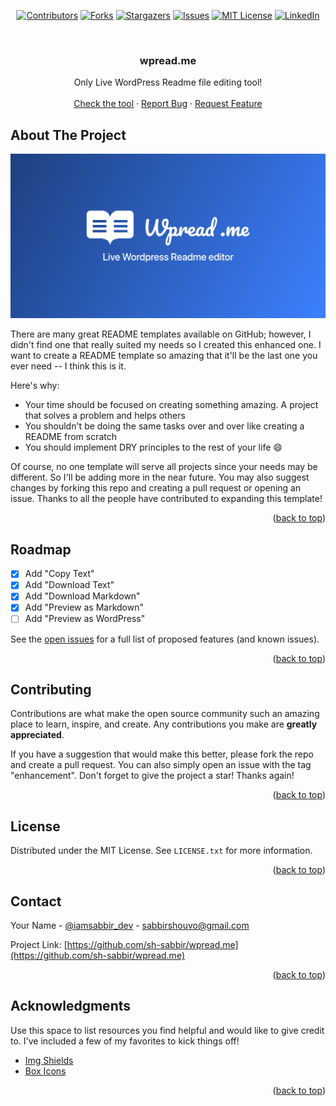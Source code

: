 <div id="top"></div>
<!--
*** Thanks for checking out the Best-README-Template. If you have a suggestion
*** that would make this better, please fork the repo and create a pull request
*** or simply open an issue with the tag "enhancement".
*** Don't forget to give the project a star!
*** Thanks again! Now go create something AMAZING! :D
-->



<!-- PROJECT SHIELDS -->
<!--
*** I'm using markdown "reference style" links for readability.
*** Reference links are enclosed in brackets [ ] instead of parentheses ( ).
*** See the bottom of this document for the declaration of the reference variables
*** for contributors-url, forks-url, etc. This is an optional, concise syntax you may use.
*** https://www.markdownguide.org/basic-syntax/#reference-style-links
-->
<div align="center">
  
[![Contributors][contributors-shield]][contributors-url]
[![Forks][forks-shield]][forks-url]
[![Stargazers][stars-shield]][stars-url]
[![Issues][issues-shield]][issues-url]
[![MIT License][license-shield]][license-url]
[![LinkedIn][linkedin-shield]][linkedin-url]
  
</div>


<!-- PROJECT LOGO -->
<br />
<div align="center">

  <h3 align="center">wpread.me</h3>

  <p align="center">
    Only Live WordPress Readme file editing tool!
    <br />
    <br />
    <a href="http://www.wpread.me/">Check the tool</a>
    ·
    <a href="https://github.com/sh-sabbir/wpread.me/issues">Report Bug</a>
    ·
    <a href="https://github.com/sh-sabbir/wpread.me/issues">Request Feature</a>
  </p>
</div>



<!-- ABOUT THE PROJECT -->
## About The Project

[![WPRead.me Banner][product-screenshot]](https://example.com)

There are many great README templates available on GitHub; however, I didn't find one that really suited my needs so I created this enhanced one. I want to create a README template so amazing that it'll be the last one you ever need -- I think this is it.

Here's why:
* Your time should be focused on creating something amazing. A project that solves a problem and helps others
* You shouldn't be doing the same tasks over and over like creating a README from scratch
* You should implement DRY principles to the rest of your life :smile:

Of course, no one template will serve all projects since your needs may be different. So I'll be adding more in the near future. You may also suggest changes by forking this repo and creating a pull request or opening an issue. Thanks to all the people have contributed to expanding this template!


<p align="right">(<a href="#top">back to top</a>)</p>


<!-- ROADMAP -->
## Roadmap

- [x] Add "Copy Text"
- [x] Add "Download Text"
- [x] Add "Download Markdown"
- [x] Add "Preview as Markdown"
- [ ] Add "Preview as WordPress"

See the [open issues](https://github.com/sh-sabbir/wpread.me/issues) for a full list of proposed features (and known issues).

<p align="right">(<a href="#top">back to top</a>)</p>



<!-- CONTRIBUTING -->
## Contributing

Contributions are what make the open source community such an amazing place to learn, inspire, and create. Any contributions you make are **greatly appreciated**.

If you have a suggestion that would make this better, please fork the repo and create a pull request. You can also simply open an issue with the tag "enhancement".
Don't forget to give the project a star! Thanks again!

<p align="right">(<a href="#top">back to top</a>)</p>



<!-- LICENSE -->
## License

Distributed under the MIT License. See `LICENSE.txt` for more information.

<p align="right">(<a href="#top">back to top</a>)</p>



<!-- CONTACT -->
## Contact

Your Name - [@iamsabbir_dev](https://twitter.com/iamsabbir_dev) - sabbirshouvo@gmail.com

Project Link: [https://github.com/sh-sabbir/wpread.me](https://github.com/sh-sabbir/wpread.me)

<p align="right">(<a href="#top">back to top</a>)</p>



<!-- ACKNOWLEDGMENTS -->
## Acknowledgments

Use this space to list resources you find helpful and would like to give credit to. I've included a few of my favorites to kick things off!

* [Img Shields](https://shields.io)
* [Box Icons](https://boxicons.com)

<p align="right">(<a href="#top">back to top</a>)</p>



<!-- MARKDOWN LINKS & IMAGES -->
<!-- https://www.markdownguide.org/basic-syntax/#reference-style-links -->
[contributors-shield]: https://img.shields.io/github/contributors/sh-sabbir/wpread.me.svg?style=for-the-badge
[contributors-url]: https://github.com/sh-sabbir/wpread.me/graphs/contributors
[forks-shield]: https://img.shields.io/github/forks/sh-sabbir/wpread.me.svg?style=for-the-badge
[forks-url]: https://github.com/sh-sabbir/wpread.me/network/members
[stars-shield]: https://img.shields.io/github/stars/sh-sabbir/wpread.me.svg?style=for-the-badge
[stars-url]: https://github.com/sh-sabbir/wpread.me/stargazers
[issues-shield]: https://img.shields.io/github/issues/sh-sabbir/wpread.me.svg?style=for-the-badge
[issues-url]: https://github.com/sh-sabbir/wpread.me/issues
[license-shield]: https://img.shields.io/github/license/sh-sabbir/wpread.me.svg?style=for-the-badge
[license-url]: https://github.com/sh-sabbir/wpread.me/blob/master/LICENSE.txt
[linkedin-shield]: https://img.shields.io/badge/-LinkedIn-black.svg?style=for-the-badge&logo=linkedin&colorB=555
[linkedin-url]: https://linkedin.com/in/sabbirshouvo
[product-screenshot]: banner.png
